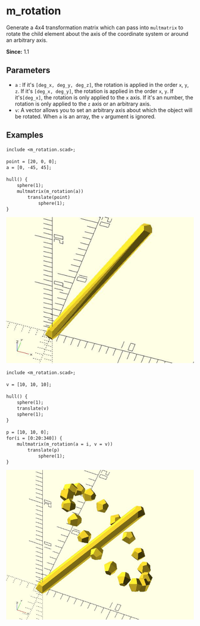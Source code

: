 # m_rotation

Generate a 4x4 transformation matrix which can pass into `multmatrix` to rotate the child element about the axis of the coordinate system or around an arbitrary axis. 

**Since:** 1.1

## Parameters

- `a` : If it's `[deg_x, deg_y, deg_z]`, the rotation is applied in the order `x`, `y`, `z`. If it's `[deg_x, deg_y]`, the rotation is applied in the order `x`, `y`.  If it's`[deg_x]`, the rotation is only applied to the `x` axis. If it's an number, the rotation is only applied to the `z` axis or an arbitrary axis.
- `v`: A vector allows you to set an arbitrary axis about which the object will be rotated. When `a` is an array, the `v` argument is ignored. 

## Examples

	include <m_rotation.scad>;

	point = [20, 0, 0];
	a = [0, -45, 45];

	hull() {
		sphere(1);
		multmatrix(m_rotation(a))    
			translate(point) 
				sphere(1);   
	}  

![m_rotation](images/lib-m_rotation-1.JPG)

	include <m_rotation.scad>;

	v = [10, 10, 10];

	hull() {
		sphere(1);
		translate(v)
		sphere(1);   
	}

	p = [10, 10, 0];
	for(i = [0:20:340]) {
		multmatrix(m_rotation(a = i, v = v))
			translate(p) 
				sphere(1);  
	}

![m_rotation](images/lib-m_rotation-2.JPG)